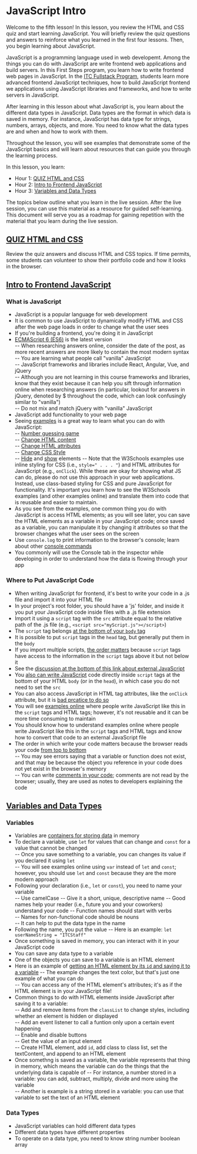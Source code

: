 # JavaScript Intro  

Welcome to the fifth lesson! In this lesson, you review the HTML and CSS quiz and start learning JavaScript. You will briefly review the quiz questions and answers to reinforce what you learned in the first four lessons. Then, you begin learning about JavaScript.

JavaScript is a programming language used in web developemt. Among the things you can do with JavaScript are write frontend web applications and build servers. In this First Steps program, you learn how to write frontend web pages in JavaScript. In the [ITC Fullstack Program](https://www.itc.tech), students learn more advanced frontend JavaScript techniques, how to build JavaScript frontend we applications using JavaScript libraries and frameworks, and how to write servers in JavaScript.

After learning in this lesson about what JavaScript is, you learn about the different data types in JavaScript. Data types are the format in which data is saved in memory. For instance, JavaScript has data type for strings, numbers, arrays, objects, and more. You need to know what the data types are and when and how to work with them.

Throughout the lesson, you will see examples that demonstrate some of the JavaScript basics and will learn about resources that can guide you through the learning process. 

In this lesson, you learn:  

- Hour 1: [QUIZ HTML and CSS](#quiz-html-and-css)    
- Hour 2: [Intro to Frontend JavaScript](#intro-to-frontend-javascript)   
- Hour 3: [Variables and Data Types](#variables-and-data-types)  

The topics below outline what you learn in the live session. After the live session, you can use this material as a resource for guided self-learning. This document will serve you as a roadmap for gaining repetition with the material that you learn during the live session.   

## [QUIZ HTML and CSS](#quiz-html-and-css)  

Review the quiz answers and discuss HTML and CSS topics. If time permits, some students can volunteer to show their portfolio code and how it looks in the browser.  
## [Intro to Frontend JavaScript](#intro-to-frontend-javascript)   

### What is JavaScript  

- JavaScript is a popular language for web development  
- It is common to use JavaScript to dynamically modify HTML and CSS after the web page loads in order to change what the user sees  
- If you're building a frontend, you're doing it in JavaScript
- [ECMAScript 6 (ES6)](https://262.ecma-international.org/6.0/) is the latest version  
  -- When researching answers online, consider the date of the post, as more recent answers are more likely to contain the most modern syntax  
  -- You are learning what people call "vanilla" JavaScript  
  -- JavaScript frameworks and libraries include React, Angular, Vue, and jQuery  
  -- Although you are not learning in this course frameworks and libraries, know that they exist because it can help you sift through information online when researching answers (in particular, lookout for answers in jQuery, denoted by $ throughout the code, which can look confusingly similar to "vanilla")  
  -- Do not mix and match jQuery with "vanilla" JavaScript  
- JavaScript add functionality to your web page 
- Seeing [examples](https://www.w3schools.com/js/js_examples.asp) is a great way to learn what you can do with JavaScript:  
  -- [Number guessing game](https://developer.mozilla.org/en-US/docs/Learn/JavaScript/First_steps/A_first_splash)  
  -- [Change HTML content](https://www.w3schools.com/js/tryit.asp?filename=tryjs_intro_inner_html)  
  -- [Change HTML attributes](https://www.w3schools.com/js/tryit.asp?filename=tryjs_intro_lightbulb)  
  -- [Change CSS Style](https://www.w3schools.com/js/tryit.asp?filename=tryjs_intro_style)  
  -- [Hide](https://www.w3schools.com/js/tryit.asp?filename=tryjs_intro_hide) and [show](https://www.w3schools.com/js/tryit.asp?filename=tryjs_intro_show) elements   -- Note that the W3Schools examples use inline styling for CSS (i.e., `style=" . . . "`) and HTML attributes for JavaScript (e.g., `onClick`). While these are okay for showing what JS can do, please do not use this approach in your web applications. Instead, use class-based styling for CSS and pure JavaScript for functionality. It's important you learn how to see the W3Schools examples (and other examples online) and translate them into code that is reusable and easier to maintain.
- As you see from the examples, one common thing you do with JavaScript is access HTML elements; as you will see later, you can save the HTML elements as a variable in your JavaScript code; once saved as a variable, you can manipulate it by changing it attributes so that the browser changes what the user sees on the screen  
- Use `console.log` to print information to the browser's console; learn about other [console commands](https://css-tricks.com/a-guide-to-console-commands/)  
- You commonly will use the Console tab in the inspector while developing in order to understand how the data is flowing through your app    
  
### Where to Put JavaScript Code  

- When writing JavaScript for frontend, it's best to write your code in a .js file and import it into your HTML file  
- In your project's root folder, you should have a 'js' folder, and inside it you put your JavaScript code inside files with a .js file extension  
- Import it using a `script` tag with the `src` attribute equal to the relative path of the .js file (e.g., `<script src="myScript.js"></script>`)  
- The `script` tag belongs [at the bottom of your `body` tag](https://www.tutorialspoint.com/How-to-use-external-js-files-in-an-HTML-file)    
- It is possible to put `script` tags in the `head` tag, but generally put them in the `body` 
- If you import multiple scripts, [the order matters](https://stackoverflow.com/a/8996905) because `script` tags have access to the information in the `script` tags above it but not below it  
- See the [discussion at the bottom of this link about external JavaScript](https://www.w3schools.com/js/js_whereto.asp)  
- You [also can write JavaScript](https://developer.mozilla.org/en-US/docs/Learn/HTML/Howto/Use_JavaScript_within_a_webpage) code directly inside `script` tags at the bottom of your HTML `body` (or in the `head`), in which case you do not need to set the `src` 
- You can also access JavaScript in HTML tag attributes, like the `onClick` attribute, but it is [bad prcatice to do so](https://developer.mozilla.org/en-US/docs/Learn/JavaScript/First_steps/What_is_JavaScript#inline_javascript_handlers)     
- You will see [examples online](https://developer.mozilla.org/en-US/docs/Learn/JavaScript/First_steps/What_is_JavaScript#internal_javascript) where people write JavaScript like this in the `script` tags and HTML tags; however, it's not reusable and it can be more time consuming to maintain  
- You should know how to understand examples online where people write JavaScript like this in the `script` tags and HTML tags and know how to convert that code to an external JavaScript file  
- The order in which write your code matters because the browser reads your code [from top to bottom](https://developer.mozilla.org/en-US/docs/Learn/JavaScript/First_steps/What_is_JavaScript#javascript_running_order)  
  -- You may see errors saying that a variable or function does not exist, and that may be because the object you reference in your code does not yet exist in the browser's memory  
  -- You can write [comments in your code](https://developer.mozilla.org/en-US/docs/Learn/JavaScript/First_steps/What_is_JavaScript#comments); comments are not read by the browser; usually, they are used as notes to developers explaining the code 


## [Variables and Data Types](#variables-and-data-types)   

### Variables  

- Variables are [containers for storing data](https://www.w3schools.com/js/js_variables.asp) in memory  
- To declare a variable, use `let` for values that can change and `const` for a value that cannot be changed  
  -- Once you save something to a variable, you can changes its value if you declared it using `let`  
  -- You will see examples online using `var` instead of `let` and `const`; however, you should use `let` and `const` because they are the more modern approach  
- Following your declaration (i.e., `let` or `const`), you need to name your variable  
  -- Use camelCase
  -- Give it a short, unique, descriptive name
  -- Good names help your reader (i.e., future you and your coworkers) understand your code 
  -- Function names should start with verbs  
  -- Names for non-functional code should be nouns  
  -- It can help to put the data type in the name  
- Following the name, you put the value
  -- Here is an example: `let userNameString = "ITCStaff"`
- Once something is saved in memory, you can interact with it in your JavaScript code  
- You can save any data type to a variable  
- One of the objects you can save to a variable is an HTML element  
- Here is an example of [getting an HTML element by its `id` and saving it to a variable](https://developer.mozilla.org/en-US/docs/Web/API/Document/getElementById)   -- The example changes the text color, but that's just one example of what you can do  
  -- You can access any of the HTML element's attributes; it's as if the HTML element is in your JavaScript file!  
- Common things to do with HTML elements inside JavaScript after saving it to a variable:  
  -- Add and remove items from the `classList` to change styles, including whether an element is hidden or displayed    
  -- Add an event listener to call a funtion only upon a certain event happening  
  -- Enable and disable buttons  
  -- Get the value of an input element  
  -- Create HTML element, add `id`, add class to class list, set the textContent, and append to an HTML element  
- Once somethng is saved as a variable, the variable represents that thing in memory, which means the variable can do the things that the underlying data is capable of 
  -- For instance, a number stored in a variable: you can add, subtract, multiply, divide and more using the variable  
  -- Another is example is a string stored in a variable: you can use that variable to set the text of an HTML element

### Data Types  

- JavaScript variables can hold different data types  
- Different data types have different properties  
- To operate on a data type, you need to know 
string
number
boolean
array

